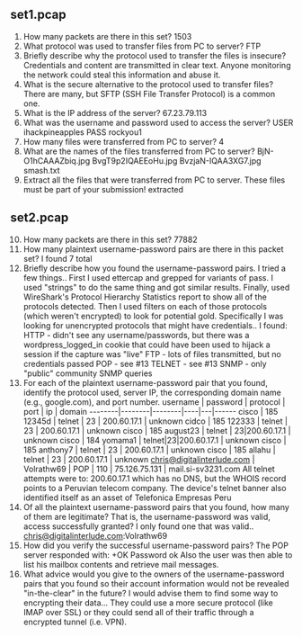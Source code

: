 set1.pcap
---------


1. How many packets are there in this set?
	1503
2. What protocol was used to transfer files from PC to server?
	FTP
3. Briefly describe why the protocol used to transfer the files is insecure?
	Credentials and content are transmitted in clear text.  Anyone monitoring the network could steal this information and abuse it.
4. What is the secure alternative to the protocol used to transfer files?
	There are many, but SFTP (SSH File Transfer Protocol) is a common one.
5. What is the IP address of the server?
	67.23.79.113
6. What was the username and password used to access the server?
	USER ihackpineapples
	PASS rockyou1
7. How many files were transferred from PC to server?
	4
8. What are the names of the files transferred from PC to server?
	BjN-O1hCAAAZbiq.jpg
	BvgT9p2IQAEEoHu.jpg
	BvzjaN-IQAA3XG7.jpg
	smash.txt
9. Extract all the files that were transferred from PC to server. These files must be part of your submission!
extracted


set2.pcap
---------

10. How many packets are there in this set?
	77882
11. How many plaintext username-password pairs are there in this packet set?
	I found 7 total
12. Briefly describe how you found the username-password pairs.
	I tried a few things..  First I used ettercap and grepped for variants of pass.   I used "strings" to do the same thing and got similar results.  	Finally, used WireShark's Protocol Hierarchy Statistics report to show all of the protocols detected.  Then I used filters on each of those protocols (which weren't encrypted) to look for potential gold.  Specifically I was looking for unencrypted protocols that might have credentials..   I found:
	HTTP - didn't see any username/passwords, but there was a wordpress_logged_in cookie that could have been used to hijack a session if the capture was "live"
	FTP - lots of files transmitted, but no credentials passed
	POP - see #13
	TELNET - see #13
	SNMP - only "public" community SNMP queries
13. For each of the plaintext username-password pair that you found, identify the protocol used, server IP, the corresponding domain name (e.g., google.com), and port number.
	username | password | protocol | port | ip | domain 
	--------|--------|--------|----|---|------
	cisco | 185 12345d | telnet | 23 | 200.60.17.1 | unknown
	cidco | 185 122333 | telnet | 23 | 200.60.17.1 | unknown
	cisco | 185 august23 | telnet | 23|200.60.17.1 | unknown
	cisco | 184 yomama1 | telnet|23|200.60.17.1 | unknown
	cisco | 185 anthony7 | telnet | 23 | 200.60.17.1 | unknown
	cisco | 185 allahu | telnet | 23 | 200.60.17.1 | unknown
	chris@digitalinterlude.com | Volrathw69 | POP | 110 | 75.126.75.131 | mail.si-sv3231.com
	All telnet attempts were to: 200.60.17.1 which has no DNS, but the WHOIS record points to a Peruvian telecom company.  The device's telnet banner also identified itself as an asset of Telefonica Empresas Peru
14. Of all the plaintext username-password pairs that you found, how many of them are legitimate? That is, the username-password was valid, access successfully granted?
	I only found one that was valid..  chris@digitalinterlude.com:Volrathw69
15. How did you verify the successful username-password pairs?
	The POP server responded with:
	+OK Password ok
	Also the user was then able to list his mailbox contents and retrieve mail messages.
16. What advice would you give to the owners of the username-password pairs that you found so their account information would not be revealed "in-the-clear" in the future?
	I would advise them to find some way to encrypting their data...   They could use a more secure protocol (like IMAP over SSL) or they could send all of their traffic through a encrypted tunnel (i.e. VPN).  

